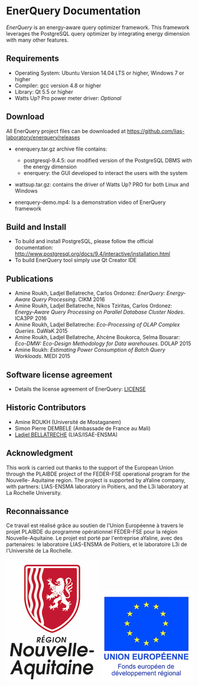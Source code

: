 # EnerQuery Documentation

_EnerQuery_ is an energy-aware query optimizer framework. This framework leverages the PostgreSQL query optimizer by integrating energy dimension with many other features.

## Requirements

* Operating System: Ubuntu Version 14.04 LTS or higher, Windows 7 or higher
* Compiler: gcc version 4.8 or higher
* Library: Qt 5.5 or higher
* Watts Up? Pro power meter driver: _Optional_

## Download

All EnerQuery project files can be downloaded at https://github.com/lias-laboratory/enerquery/releases

* enerquery.tar.gz archive file contains:

  * postgresql-9.4.5: our modified version of the PostgreSQL DBMS with the energy dimension
  * enerquery: the GUI developed to interact the users with the system
* wattsup.tar.gz: contains the driver of Watts Up? PRO for both Linux and Windows
* enerquery-demo.mp4: Is a demonstration video of EnerQuery framework

## Build and Install

* To build and install PostgreSQL, please follow the official documentation: http://www.postgresql.org/docs/9.4/interactive/installation.html
* To build EnerQuery tool simply use Qt Creator IDE

## Publications

* Amine Roukh, Ladjel Bellatreche, Carlos Ordonez: _EnerQuery: Energy-Aware Query Processing_. CIKM 2016
* Amine Roukh, Ladjel Bellatreche, Nikos Tziritas, Carlos Ordonez: _Energy-Aware Query Processing on Parallel Database Cluster Nodes_. ICA3PP 2016
* Amine Roukh, Ladjel Bellatreche: _Eco-Processing of OLAP Complex Queries_. DaWaK 2015
* Amine Roukh, Ladjel Bellatreche, Ahcène Boukorca, Selma Bouarar: _Eco-DMW: Eco-Design Methodology for Data warehouses_. DOLAP 2015
* Amine Roukh: _Estimating Power Consumption of Batch Query Workloads_. MEDI 2015

## Software license agreement

* Details the license agreement of EnerQuery: [LICENSE](LICENSE)

## Historic Contributors

* Amine ROUKH (Université de Mostaganem)
* Simon Pierre DEMBELE (Ambassade de France au Mali)
* [Ladjel BELLATRECHE](https://www.lias-lab.fr/members/bellatreche/) (LIAS/ISAE-ENSMA)

## Acknowledgment

This work is carried out thanks to the support of the European Union through the PLAIBDE project of the FEDER-FSE operational program for the Nouvelle- Aquitaine region. The project is supported by aYaline company, with partners: LIAS-ENSMA laboratory in Poitiers, and the L3i laboratory at La Rochelle University.

## Reconnaissance

Ce travail est réalisé grâce au soutien de l'Union Européenne à travers le projet PLAIBDE du programme opérationnel FEDER-FSE pour la région Nouvelle-Aquitaine. Le projet est porté par l'entreprise aYaline, avec des partenaires: le laboratoire LIAS-ENSMA de Poitiers, et le laboratoire L3i de l'Université de La Rochelle.

![](logo_na.jpg)
![](ue_feder.jpg)

